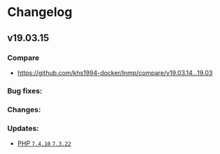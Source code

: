 # Changelog

## v19.03.15

### Compare

* https://github.com/khs1994-docker/lnmp/compare/v19.03.14...19.03

### Bug fixes:

### Changes:

### Updates:

* [PHP `7.4.10` `7.3.22`](https://www.php.net/ChangeLog-7.php#7.4.10)
